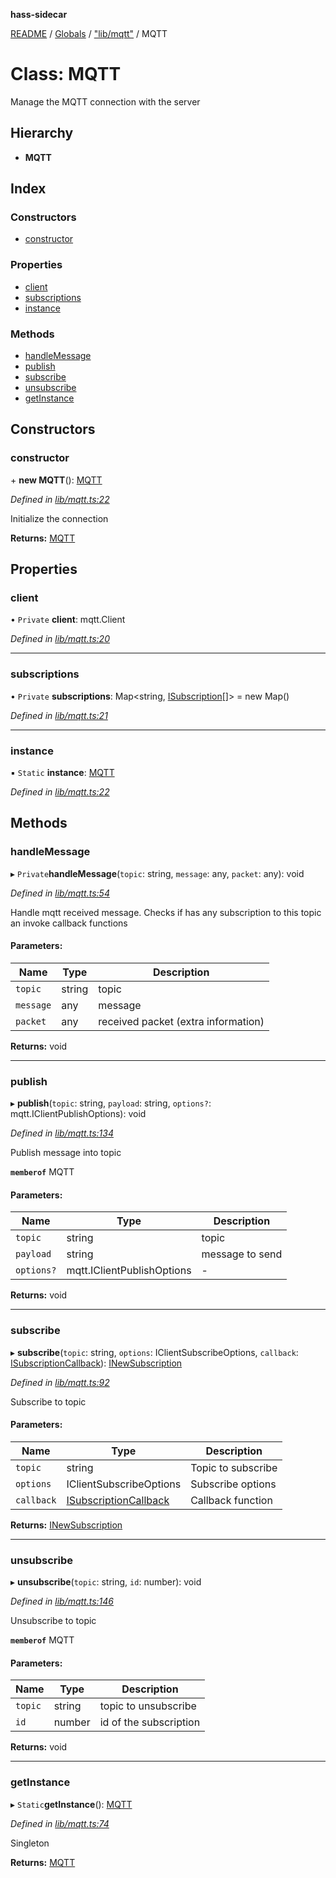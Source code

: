 **hass-sidecar**

[README](../README.md) / [Globals](../globals.md) / ["lib/mqtt"](../modules/_lib_mqtt_.md) / MQTT

# Class: MQTT

Manage the MQTT connection with the server

## Hierarchy

* **MQTT**

## Index

### Constructors

* [constructor](_lib_mqtt_.mqtt.md#constructor)

### Properties

* [client](_lib_mqtt_.mqtt.md#client)
* [subscriptions](_lib_mqtt_.mqtt.md#subscriptions)
* [instance](_lib_mqtt_.mqtt.md#instance)

### Methods

* [handleMessage](_lib_mqtt_.mqtt.md#handlemessage)
* [publish](_lib_mqtt_.mqtt.md#publish)
* [subscribe](_lib_mqtt_.mqtt.md#subscribe)
* [unsubscribe](_lib_mqtt_.mqtt.md#unsubscribe)
* [getInstance](_lib_mqtt_.mqtt.md#getinstance)

## Constructors

### constructor

\+ **new MQTT**(): [MQTT](_lib_mqtt_.mqtt.md)

*Defined in [lib/mqtt.ts:22](https://github.com/danitetus/hass-sidecar/blob/b82a103/src/lib/mqtt.ts#L22)*

Initialize the connection

**Returns:** [MQTT](_lib_mqtt_.mqtt.md)

## Properties

### client

• `Private` **client**: mqtt.Client

*Defined in [lib/mqtt.ts:20](https://github.com/danitetus/hass-sidecar/blob/b82a103/src/lib/mqtt.ts#L20)*

___

### subscriptions

• `Private` **subscriptions**: Map\<string, [ISubscription](../interfaces/_lib_mqtt_.isubscription.md)[]> = new Map()

*Defined in [lib/mqtt.ts:21](https://github.com/danitetus/hass-sidecar/blob/b82a103/src/lib/mqtt.ts#L21)*

___

### instance

▪ `Static` **instance**: [MQTT](_lib_mqtt_.mqtt.md)

*Defined in [lib/mqtt.ts:22](https://github.com/danitetus/hass-sidecar/blob/b82a103/src/lib/mqtt.ts#L22)*

## Methods

### handleMessage

▸ `Private`**handleMessage**(`topic`: string, `message`: any, `packet`: any): void

*Defined in [lib/mqtt.ts:54](https://github.com/danitetus/hass-sidecar/blob/b82a103/src/lib/mqtt.ts#L54)*

Handle mqtt received message.
Checks if has any subscription to this topic an invoke callback functions

#### Parameters:

Name | Type | Description |
------ | ------ | ------ |
`topic` | string | topic |
`message` | any | message |
`packet` | any | received packet (extra information)  |

**Returns:** void

___

### publish

▸ **publish**(`topic`: string, `payload`: string, `options?`: mqtt.IClientPublishOptions): void

*Defined in [lib/mqtt.ts:134](https://github.com/danitetus/hass-sidecar/blob/b82a103/src/lib/mqtt.ts#L134)*

Publish message into topic

**`memberof`** MQTT

#### Parameters:

Name | Type | Description |
------ | ------ | ------ |
`topic` | string | topic |
`payload` | string | message to send |
`options?` | mqtt.IClientPublishOptions | - |

**Returns:** void

___

### subscribe

▸ **subscribe**(`topic`: string, `options`: IClientSubscribeOptions, `callback`: [ISubscriptionCallback](../modules/_lib_mqtt_.md#isubscriptioncallback)): [INewSubscription](../interfaces/_lib_mqtt_.inewsubscription.md)

*Defined in [lib/mqtt.ts:92](https://github.com/danitetus/hass-sidecar/blob/b82a103/src/lib/mqtt.ts#L92)*

Subscribe to topic

#### Parameters:

Name | Type | Description |
------ | ------ | ------ |
`topic` | string | Topic to subscribe |
`options` | IClientSubscribeOptions | Subscribe options |
`callback` | [ISubscriptionCallback](../modules/_lib_mqtt_.md#isubscriptioncallback) | Callback function  |

**Returns:** [INewSubscription](../interfaces/_lib_mqtt_.inewsubscription.md)

___

### unsubscribe

▸ **unsubscribe**(`topic`: string, `id`: number): void

*Defined in [lib/mqtt.ts:146](https://github.com/danitetus/hass-sidecar/blob/b82a103/src/lib/mqtt.ts#L146)*

Unsubscribe to topic

**`memberof`** MQTT

#### Parameters:

Name | Type | Description |
------ | ------ | ------ |
`topic` | string | topic to unsubscribe |
`id` | number | id of the subscription |

**Returns:** void

___

### getInstance

▸ `Static`**getInstance**(): [MQTT](_lib_mqtt_.mqtt.md)

*Defined in [lib/mqtt.ts:74](https://github.com/danitetus/hass-sidecar/blob/b82a103/src/lib/mqtt.ts#L74)*

Singleton

**Returns:** [MQTT](_lib_mqtt_.mqtt.md)
